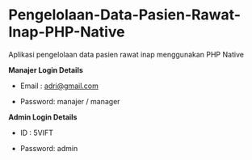 # Pengelolaan-Data-Pasien-Rawat-Inap-PHP-Native

Aplikasi pengelolaan data pasien rawat inap menggunakan PHP Native

**Manajer Login Details**

* Email   : adri@gmail.com 

* Password: manajer / manager

**Admin Login Details**

* ID      : 5VIFT

* Password: admin
